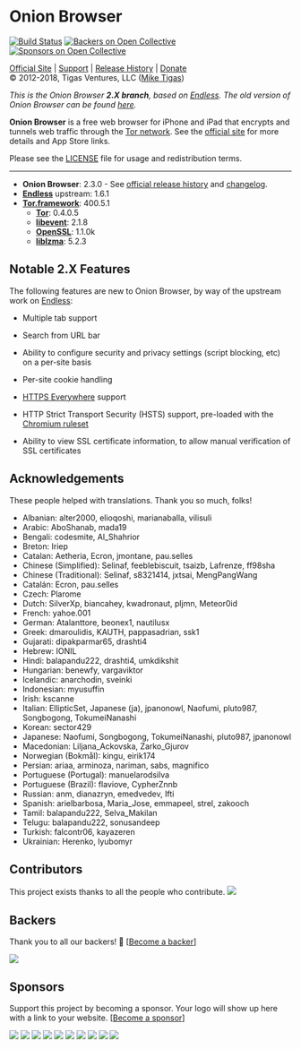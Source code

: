 # Onion Browser

[![Build Status](https://travis-ci.org/mtigas/OnionBrowser.svg?branch=2.X)](https://travis-ci.org/mtigas/OnionBrowser) 
[![Backers on Open Collective](https://opencollective.com/OnionBrowser/backers/badge.svg)](#backers)
 [![Sponsors on Open Collective](https://opencollective.com/OnionBrowser/sponsors/badge.svg)](#sponsors) 
  
[Official Site][official] | [Support][help] | [Release History][releases] | [Donate][donate]  
&copy; 2012-2018, Tigas Ventures, LLC ([Mike Tigas][miketigas])

*This is the Onion Browser <strong>2.X branch</strong>, based on [Endless][endless]. The old version of Onion Browser can be found [here][1.X].*

**Onion Browser** is a free web browser for iPhone and iPad that encrypts and tunnels web traffic through the [Tor network][tor]. See the [official site][official] for more details and App Store links.

Please see the [LICENSE][license] file for usage and redistribution terms.

---

* **Onion Browser**: 2.3.0 - See [official release history][releases] and [changelog][changelog].
* **[Endless][endless]** upstream: 1.6.1
* **[Tor.framework][Tor.framework]**: 400.5.1
  * **[Tor][tor]**: 0.4.0.5
  * **[libevent][libevent]**: 2.1.8
  * **[OpenSSL][openssl]**: 1.1.0k
  * **[liblzma][liblzma]**: 5.2.3

[official]: https://onionbrowser.com/
[help]: https://github.com/OnionBrowser/OnionBrowser/wiki/Help
[releases]: https://github.com/OnionBrowser/OnionBrowser/releases
[changelog]: https://raw.github.com/OnionBrowser/OnionBrowser/2.X/CHANGES.txt
[donate]: https://onionbrowser.com/#support-project
[miketigas]: https://mike.tig.as/
[license]: https://github.com/OnionBrowser/OnionBrowser/blob/2.X/LICENSE
[Tor.framework]: https://github.com/iCepa/Tor.framework
[tor]: https://www.torproject.org/
[libevent]: http://libevent.org/
[openssl]: https://www.openssl.org/
[liblzma]: https://tukaani.org/xz/
[iobfs]: https://github.com/mtigas/iObfs
[endless]: https://github.com/jcs/endless
[1.X]: https://github.com/OnionBrowser/OnionBrowser/tree/1.X

## Notable 2.X Features

The following features are new to Onion Browser, by way of the upstream work on [Endless][endless]:

- Multiple tab support

- Search from URL bar

- Ability to configure security and privacy settings (script blocking, etc) on a per-site basis

- Per-site cookie handling

- [HTTPS Everywhere](https://www.eff.org/HTTPS-EVERYWHERE) support

- HTTP Strict Transport Security (HSTS) support, pre-loaded with the [Chromium ruleset](https://hstspreload.org/)

- Ability to view SSL certificate information, to allow manual verification of SSL certificates


## Acknowledgements

These people helped with translations. Thank you so much, folks!

- Albanian: alter2000, elioqoshi, marianaballa, vilisuli
- Arabic: AboShanab, mada19
- Bengali: codesmite, Al_Shahrior   
- Breton: Iriep
- Catalan: Aetheria, Ecron, jmontane, pau.selles   
- Chinese (Simplified): Selinaf, feeblebiscuit, tsaizb, Lafrenze, ff98sha
- Chinese (Traditional): Selinaf, s8321414, jxtsai, MengPangWang 
- Catalán: Ecron, pau.selles
- Czech: Plarome
- Dutch: SilverXp, biancahey, kwadronaut, pljmn, Meteor0id 
- French: yahoe.001
- German: Atalanttore, beonex1, nautilusx
- Greek: dmaroulidis, KAUTH, pappasadrian, ssk1 
- Gujarati: dipakparmar65, drashti4
- Hebrew: IONIL
- Hindi: balapandu222, drashti4, umkdikshit
- Hungarian: benewfy, vargaviktor
- Icelandic: anarchodin, sveinki
- Indonesian: myusuffin
- Irish: kscanne
- Italian: EllipticSet, Japanese (ja), jpanonowl, Naofumi, pluto987, Songbogong, TokumeiNanashi   
- Korean: sector429
- Japanese: Naofumi, Songbogong, TokumeiNanashi, pluto987, jpanonowl
- Macedonian: Liljana_Ackovska, Zarko_Gjurov
- Norwegian (Bokmål): kingu, eirik174
- Persian: ariaa, arminoza, nariman, sabs, magnifico
- Portuguese (Portugal): manuelarodsilva   
- Portuguese (Brazil): flaviove, CypherZnnb
- Russian: anm, dianazryn, emedvedev, Ifti
- Spanish: arielbarbosa, Maria_Jose, emmapeel, strel, zakooch
- Tamil: balapandu222, Selva_Makilan
- Telugu: balapandu222, sonusandeep
- Turkish:  falcontr06, kayazeren 
- Ukrainian: Herenko, lyubomyr


## Contributors

This project exists thanks to all the people who contribute. 
<a href="https://github.com/OnionBrowser/OnionBrowser/graphs/contributors"><img src="https://opencollective.com/OnionBrowser/contributors.svg?width=890&button=false" /></a>


## Backers

Thank you to all our backers! 🙏 [[Become a backer](https://opencollective.com/OnionBrowser#backer)]

<a href="https://opencollective.com/OnionBrowser#backers" target="_blank"><img src="https://opencollective.com/OnionBrowser/backers.svg?width=890"></a>


## Sponsors

Support this project by becoming a sponsor. Your logo will show up here with a link to your website. [[Become a sponsor](https://opencollective.com/OnionBrowser#sponsor)]

<a href="https://opencollective.com/OnionBrowser/sponsor/0/website" target="_blank"><img src="https://opencollective.com/OnionBrowser/sponsor/0/avatar.svg"></a>
<a href="https://opencollective.com/OnionBrowser/sponsor/1/website" target="_blank"><img src="https://opencollective.com/OnionBrowser/sponsor/1/avatar.svg"></a>
<a href="https://opencollective.com/OnionBrowser/sponsor/2/website" target="_blank"><img src="https://opencollective.com/OnionBrowser/sponsor/2/avatar.svg"></a>
<a href="https://opencollective.com/OnionBrowser/sponsor/3/website" target="_blank"><img src="https://opencollective.com/OnionBrowser/sponsor/3/avatar.svg"></a>
<a href="https://opencollective.com/OnionBrowser/sponsor/4/website" target="_blank"><img src="https://opencollective.com/OnionBrowser/sponsor/4/avatar.svg"></a>
<a href="https://opencollective.com/OnionBrowser/sponsor/5/website" target="_blank"><img src="https://opencollective.com/OnionBrowser/sponsor/5/avatar.svg"></a>
<a href="https://opencollective.com/OnionBrowser/sponsor/6/website" target="_blank"><img src="https://opencollective.com/OnionBrowser/sponsor/6/avatar.svg"></a>
<a href="https://opencollective.com/OnionBrowser/sponsor/7/website" target="_blank"><img src="https://opencollective.com/OnionBrowser/sponsor/7/avatar.svg"></a>
<a href="https://opencollective.com/OnionBrowser/sponsor/8/website" target="_blank"><img src="https://opencollective.com/OnionBrowser/sponsor/8/avatar.svg"></a>
<a href="https://opencollective.com/OnionBrowser/sponsor/9/website" target="_blank"><img src="https://opencollective.com/OnionBrowser/sponsor/9/avatar.svg"></a>


